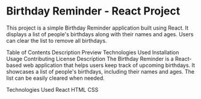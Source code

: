 # Birthday Reminder - React Project


This project is a simple Birthday Reminder application built using React. It displays a list of people's birthdays along with their names and ages. Users can clear the list to remove all birthdays.

Table of Contents
Description
Preview
Technologies Used
Installation
Usage
Contributing
License
Description
The Birthday Reminder is a React-based web application that helps users keep track of upcoming birthdays. It showcases a list of people's birthdays, including their names and ages. The list can be easily cleared when needed.


Technologies Used
React
HTML
CSS

